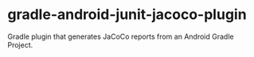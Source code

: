 # gradle-android-junit-jacoco-plugin

Gradle plugin that generates JaCoCo reports from an Android Gradle Project.